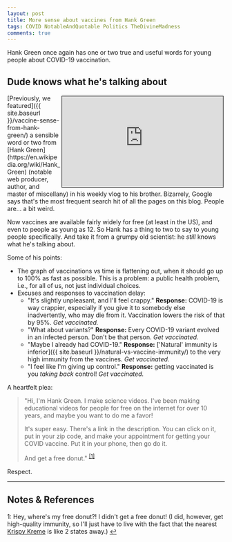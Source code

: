 ```yaml
---
layout: post
title: More sense about vaccines from Hank Green
tags: COVID NotableAndQuotable Politics TheDivineMadness
comments: true
---
```


Hank Green once again has one or two true and useful words for young people about COVID-19
vaccination.  


## Dude knows what he's talking about  

<iframe width="373" height="210" src="https://www.youtube.com/embed/H0Y7sUfLFEA" allow="accelerometer; encrypted-media; gyroscope; picture-in-picture" allowfullscreen style="float: right; margin: 3px 3px 3px 3px; border: 1px solid #000000;"></iframe>
[Previously, we featured]({{ site.baseurl }}/vaccine-sense-from-hank-green/) a sensible
word or two from [Hank Green](https://en.wikipedia.org/wiki/Hank_Green) (notable web
producer, author, and master of miscellany) in his weekly vlog to his brother.  Bizarrely,
Google says that's the most frequent search hit of all the pages on this blog.  People are&hellip;
a bit weird.  

Now vaccines are available fairly widely for free (at least in the US), and even to people
as young as 12.  So Hank has a thing to two to say to young people specifically.  And take
it from a grumpy old scientist: he _still_ knows what he's talking about.  

Some of his points:  
- The graph of vaccinations vs time is flattening out, when it should go up to 100% as
  fast as possible.  This is a problem: a public health problem, i.e., for all of us, not
  just individual choices.  
- Excuses and responses to vaccination delay:  
  - "It's slightly unpleasant, and I'll feel crappy."  __Response:__ COVID-19 is way crappier,
    especially if you give it to somebody else inadvertently, who may die from it.
    Vaccination lowers the risk of that by 95%.  _Get vaccinated._  
  - "What about variants?"  __Response:__ Every COVID-19 variant evolved in an infected
    person.  Don't be that person.  _Get vaccinated._  
  - "Maybe I already had COVID-19."  __Response:__ ['Natural' immunity is inferior]({{ site.baseurl }}/natural-vs-vaccine-immunity/) to the very high immunity from the vaccines.  _Get vaccinated._  
  - "I feel like I'm giving up control."  __Response:__ getting vaccinated is you _taking back_
    control!  _Get vaccinated._  

A heartfelt plea:  
> "Hi, I'm Hank Green.  I make science videos.  I've been making educational videos for
> people for free on the internet for over 10 years, and maybe you want to do me a favor!  
>   
> It's super easy.  There's a link in the description.  You can click on it, put in your
> zip code, and make your appointment for getting your COVID vaccine.  Put it in your
> phone, then go do it.
>  
> And get a free donut." <sup id="fn1a">[[1]](#fn1)</sup>  

Respect.  

---

## Notes &amp; References  

<!--
<sup id="fn1a">[[1]](#fn1)</sup>
<a id="fn1">1</a>: [↩](#fn1a)  
-->

<a id="fn1">1</a>: Hey, where's my free donut?!  I didn't get a free donut!  (I did, however, get high-quality immunity, so I'll just have to live with the fact that the nearest [Krispy Kreme](https://www.cnbc.com/2021/03/31/free-with-covid-vaccine-krispy-kreme-marijuana-beer-and-more.html) is like 2 states away.) [↩](#fn1a)  
